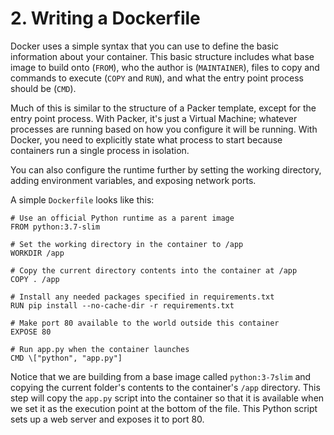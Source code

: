 # 2. Writing a Dockerfile

Docker uses a simple syntax that you can use to define the basic information about your container. This basic structure includes what base image to build onto (`FROM`), who the author is (`MAINTAINER`), files to copy and commands to execute (`COPY` and `RUN`), and what the entry point process should be (`CMD`). 

Much of this is similar to the structure of a Packer template, except for the entry point process. With Packer, it's just a Virtual Machine; whatever processes are running based on how you configure it will be running. With Docker, you need to explicitly state what process to start because containers run a single process in isolation.

You can also configure the runtime further by setting the working directory, adding environment variables, and exposing network ports.

A simple `Dockerfile` looks like this:

	# Use an official Python runtime as a parent image
	FROM python:3.7-slim
	
	# Set the working directory in the container to /app
	WORKDIR /app
	
	# Copy the current directory contents into the container at /app
	COPY . /app
	
	# Install any needed packages specified in requirements.txt
	RUN pip install --no-cache-dir -r requirements.txt
	
	# Make port 80 available to the world outside this container
	EXPOSE 80
	
	# Run app.py when the container launches
	CMD \["python", "app.py"]

Notice that we are building from a base image called `python:3-7slim` and copying the current folder's contents to the container's `/app` directory. This step will copy the `app.py` script into the container so that it is available when we set it as the execution point at the bottom of the file. This Python script sets up a web server and exposes it to port 80.